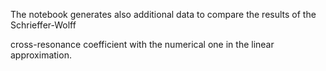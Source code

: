 The notebook generates also additional data to compare the results of the Schrieffer-Wolff 

cross-resonance coefficient with the numerical one in the linear approximation.
